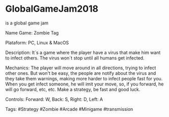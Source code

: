 # GlobalGameJam2018
is a global game jam

Name Game: Zombie Tag

Plataform: PC, Linux & MacOS

Description:
It´s a game where the player have a virus that make him want to infect others. The virus won´t stop until all humans get infected.

Mechanics:
The player will move around in all directions, trying to infect other ones. But won't be easy, the people are notify about the virus and they take them warnings, making more harder to infect people fast for you. When you get infect someone, he will imit your move, so, if you forward, he will go forward, etc, etc. Make a strategy, be fast and good luck.

Controls:
  Forward: W,
  Back: S,
  Right: D,
  Left: A

Tags:
#Strategy #Zombie #Arcade #Minigame #transmission
